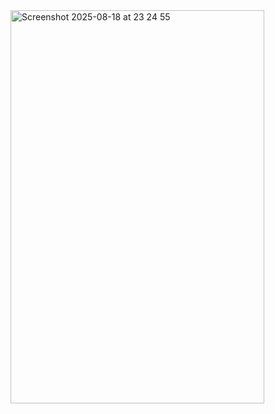 
<img width="406" height="629" alt="Screenshot 2025-08-18 at 23 24 55" src="https://github.com/user-attachments/assets/7bd031dd-f0c8-4645-99b4-71d3b3446094" />
